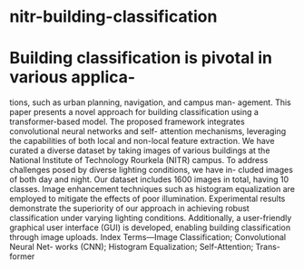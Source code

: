 # nitr-building-classification
# Building classification is pivotal in various applica-
tions, such as urban planning, navigation, and campus man-
agement. This paper presents a novel approach for building
classification using a transformer-based model. The proposed
framework integrates convolutional neural networks and self-
attention mechanisms, leveraging the capabilities of both local
and non-local feature extraction. We have curated a diverse
dataset by taking images of various buildings at the National
Institute of Technology Rourkela (NITR) campus. To address
challenges posed by diverse lighting conditions, we have in-
cluded images of both day and night. Our dataset includes
1600 images in total, having 10 classes. Image enhancement
techniques such as histogram equalization are employed to
mitigate the effects of poor illumination. Experimental results
demonstrate the superiority of our approach in achieving robust
classification under varying lighting conditions. Additionally,
a user-friendly graphical user interface (GUI) is developed,
enabling building classification through image uploads.
Index Terms—Image Classification; Convolutional Neural Net-
works (CNN); Histogram Equalization; Self-Attention; Trans-
former
